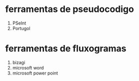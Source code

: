 # ferramentas de pseudocodigo

1. PSeInt
2. Portugol

# ferramentas de fluxogramas

1. bizagi
2. microsoft word
3. microsoft power point
